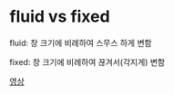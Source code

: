 # fluid vs fixed

fluid: 창 크기에 비례하여 스무스 하게 변함

fixed: 창 크기에 비례하여 끊겨서(각지게) 변함

[영상](https://likepython.tistory.com/23)